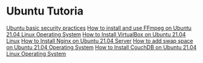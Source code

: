 # Ubuntu Tutoria

[](https://linuxconcept.com/how-to-install-ubuntu-16-04-in-vmware-workstation/)
[](https://linuxconcept.com/ubuntu-19-04-new-features-and-release-date/)
[](https://linuxconcept.com/install-apache-web-server-on-ubuntu-system/)
[](https://linuxconcept.com/install-youtube-dl-on-ubuntu-16-04-ubuntu-17-04-ubuntu-18-04-and-ubuntu-19-04/)
[](https://linuxconcept.com/how-to-install-and-use-ffmpeg-on-ubuntu-16-04-ubuntu-18-04-and-ubuntu-19-04/)
[](https://linuxconcept.com/how-to-install-mysql-8-on-ubuntu-16-04-linux-operating-system/)
[](https://linuxconcept.com/how-to-install-eclipse-ide-on-ubuntu-16-04-linux/)
[](https://linuxconcept.com/how-to-install-java-on-ubuntu-16-04-linux-operating-system/)
[](https://linuxconcept.com/how-to-install-php-7-on-ubuntu-16-04-linux-operating-system/)
[](https://linuxconcept.com/how-to-install-mariadb-on-ubuntu-16-04-linux-operating-system/)
[](https://linuxconcept.com/how-to-install-ruby-on-ubuntu-16-04-linux/)
[](https://linuxconcept.com/how-to-secure-nginx-with-lets-encrypt-on-ubuntu-16-04/)
[](https://linuxconcept.com/how-to-install-and-configure-vnc-on-ubuntu-14-04/)
[](https://linuxconcept.com/how-to-install-couchdb-on-ubuntu-16-04-linux-operating-system/)
[](https://linuxconcept.com/how-to-install-nginx-on-ubuntu-16-04/)
[](https://linuxconcept.com/how-to-add-swap-space-on-ubuntu-16-04-operating-system/)
[](https://linuxconcept.com/install-odoo-11-on-ubuntu-16-04/)
[](https://linuxconcept.com/how-to-install-java-on-ubuntu-17-04-linux-operating-system/)
[](https://linuxconcept.com/how-to-setup-a-firewall-with-ufw-on-ubuntu-16-04/)
[](https://linuxconcept.com/how-to-install-tomcat-9-on-ubuntu-16-04-operating-system/)
[](https://linuxconcept.com/how-to-install-docker-on-ubuntu-16-04-linux/)
[](https://linuxconcept.com/how-to-install-nginx-on-ubuntu-17-04/)
[](https://linuxconcept.com/how-to-disable-ipv6-in-ubuntu-operating-system/)
[](https://linuxconcept.com/how-to-install-apache-on-ubuntu-16-04-linux/)
[](https://linuxconcept.com/how-to-install-go-on-ubuntu-16-04-linux/)
[](https://linuxconcept.com/how-to-install-python-3-on-ubuntu-16-04-linux/)
[](https://linuxconcept.com/how-to-install-pip-on-ubuntu-16-04-linux/)
[](https://linuxconcept.com/how-to-add-swap-space-on-ubuntu-17-04-operating-system/)
[](https://linuxconcept.com/how-to-install-and-configure-vnc-on-ubuntu-16-04/)
[](https://linuxconcept.com/how-to-set-up-nginx-server-blocks-on-ubuntu-16-04/)
[](https://linuxconcept.com/how-to-install-mysql-8-on-ubuntu-17-04-linux-operating-system/)
[](https://linuxconcept.com/how-to-deploy-rocket-chat-on-ubuntu-16-04-linux/)
[](https://linuxconcept.com/how-to-install-node-js-and-npm-on-ubuntu-16-04/)
[](https://linuxconcept.com/how-to-install-mariadb-on-ubuntu-17-04-linux-operating-system/)
[](https://linuxconcept.com/how-to-install-virtualbox-on-ubuntu-16-04-linux/)
[](https://linuxconcept.com/how-to-install-couchdb-on-ubuntu-17-04-linux-operating-system/)
[](https://linuxconcept.com/how-to-install-php-7-on-ubuntu-17-04-linux-operating-system/)
[](https://linuxconcept.com/install-and-configure-roundcube-webmail-on-ubuntu-16-04/)
[](https://linuxconcept.com/how-to-secure-nginx-with-lets-encrypt-on-ubuntu-17-04/)
[](https://linuxconcept.com/how-to-change-hostname-on-ubuntu-18-04-linux/)
[](https://linuxconcept.com/how-to-install-opencv-on-ubuntu-16-04-linux/)
[](https://linuxconcept.com/how-to-install-nginx-on-ubuntu-18-04/)
[](https://linuxconcept.com/how-to-install-mariadb-on-ubuntu-18-04-linux-operating-system/)
[](https://linuxconcept.com/how-to-install-git-on-ubuntu-16-04-linux-operating-system/)
[](https://linuxconcept.com/how-to-install-couchdb-on-ubuntu-18-04-linux-operating-system/)
[](https://linuxconcept.com/how-to-deploy-rocket-chat-on-ubuntu-18-04-linux/)
[](https://linuxconcept.com/how-to-install-tomcat-9-on-ubuntu-18-04-operating-system/)
[](https://linuxconcept.com/how-to-install-go-on-ubuntu-18-04-linux/)
[](https://linuxconcept.com/how-to-install-php-7-on-ubuntu-18-04-linux-operating-system/)
[](https://linuxconcept.com/how-to-install-git-on-ubuntu-17-04-linux-operating-system/)
[](https://linuxconcept.com/how-to-install-apache-on-ubuntu-18-04-linux/)
[](https://linuxconcept.com/how-to-install-nginx-on-ubuntu-19-04-server/)
[](https://linuxconcept.com/how-to-install-mongodb-on-ubuntu-16-04-linux/)
[](https://linuxconcept.com/how-to-secure-nginx-with-lets-encrypt-on-ubuntu-18-04/)
[](https://linuxconcept.com/how-to-setup-a-firewall-with-ufw-on-ubuntu-18-04/)
[](https://linuxconcept.com/how-to-install-java-on-ubuntu-18-04-linux-operating-system/)
[](https://linuxconcept.com/how-to-add-swap-space-on-ubuntu-18-04-operating-system/)
[](https://linuxconcept.com/how-to-install-git-on-ubuntu-18-04-linux-operating-system/)
[](https://linuxconcept.com/how-to-install-eclipse-ide-on-ubuntu-18-04-linux/)
[](https://linuxconcept.com/how-to-set-up-nginx-server-blocks-on-ubuntu-18-04/)
[](https://linuxconcept.com/how-to-install-ruby-on-ubuntu-18-04-linux/)
[](https://linuxconcept.com/how-to-install-pip-on-ubuntu-18-04-linux/)
[](https://linuxconcept.com/how-to-install-opencv-on-ubuntu-18-04-linux/)
[](https://linuxconcept.com/how-to-secure-nginx-with-lets-encrypt-on-ubuntu-19-04/)
[](https://linuxconcept.com/how-to-install-php-7-on-ubuntu-19-04-linux-operating-system/)
[](https://linuxconcept.com/how-to-install-mariadb-on-ubuntu-19-04-linux-operating-system/)
[](https://linuxconcept.com/install-git-on-ubuntu-19-04-operating-system/)
[](https://linuxconcept.com/how-to-install-node-js-and-npm-on-ubuntu-18-04/)
[](https://linuxconcept.com/how-to-install-couchdb-on-ubuntu-19-04-linux-operating-system/)
[](https://linuxconcept.com/how-to-install-java-on-ubuntu-19-04-linux-operating-system/)
[](https://linuxconcept.com/how-to-install-and-configure-vnc-on-ubuntu-18-04/)
[](https://linuxconcept.com/how-to-add-swap-space-on-ubuntu-19-04-operating-system/)
[](https://linuxconcept.com/how-to-install-mysql-8-on-ubuntu-18-04-linux-operating-system/)
[](https://linuxconcept.com/how-to-install-docker-on-ubuntu-18-04-linux/)
[](https://linuxconcept.com/how-to-create-a-sudo-user-on-ubuntu-operating-system/)
[](https://linuxconcept.com/how-to-install-python-3-on-ubuntu-18-04-linux/)
[](https://linuxconcept.com/how-to-install-youtube-dl-on-ubuntu-20-04-linux-operating-system/)
[](https://linuxconcept.com/how-to-install-nginx-on-ubuntu-20-04-server/)
[](https://linuxconcept.com/how-to-install-virtualbox-on-ubuntu-18-04-linux/)
[](https://linuxconcept.com/how-to-install-mysql-8-on-ubuntu-19-04-linux-operating-system/)
[](https://linuxconcept.com/how-to-install-pip-on-ubuntu-20-04-linux/)
[](https://linuxconcept.com/how-to-install-couchdb-on-ubuntu-20-04-linux-operating-system/)
[](https://linuxconcept.com/how-to-install-php-7-on-ubuntu-20-04-linux-operating-system/)
[](https://linuxconcept.com/how-to-install-and-use-ffmpeg-on-ubuntu-20-04-linux-operating-system/)
[](https://linuxconcept.com/how-to-secure-nginx-with-lets-encrypt-on-ubuntu-20-04/)
[](https://linuxconcept.com/how-to-install-java-on-ubuntu-20-04-linux-operating-system/)
[](https://linuxconcept.com/how-to-install-mysql-8-on-ubuntu-20-04-linux-operating-system/)
[](https://linuxconcept.com/how-to-install-mariadb-on-ubuntu-20-04-linux-operating-system/)
[](https://linuxconcept.com/how-to-add-swap-space-on-ubuntu-20-04-operating-system/)
[](https://linuxconcept.com/how-to-deploy-rocket-chat-on-ubuntu-20-04-linux/)
[](https://linuxconcept.com/how-to-install-git-on-ubuntu-20-04-linux-operating-system/)
[](https://linuxconcept.com/how-to-install-apache-on-ubuntu-20-04-linux/)
[](https://linuxconcept.com/how-to-set-up-nginx-server-blocks-on-ubuntu-20-04/)
[](https://linuxconcept.com/how-to-install-node-js-and-npm-on-ubuntu-20-04/)
[](https://linuxconcept.com/how-to-install-docker-on-ubuntu-20-04-linux/)
[](https://linuxconcept.com/how-to-install-go-on-ubuntu-20-04-linux/)
[](https://linuxconcept.com/how-to-install-mongodb-on-ubuntu-18-04-linux/)
[](https://linuxconcept.com/how-to-install-opencv-on-ubuntu-20-04-linux/)
[](https://linuxconcept.com/how-to-install-tomcat-9-on-ubuntu-20-04-operating-system/)
[](https://linuxconcept.com/how-to-change-hostname-on-ubuntu-20-04-linux/)
[](https://linuxconcept.com/how-to-install-virtualbox-on-ubuntu-20-04-linux/)
[](https://linuxconcept.com/how-to-install-eclipse-ide-on-ubuntu-20-04-linux/)
[](https://linuxconcept.com/how-to-install-ruby-on-ubuntu-20-04-linux/)
[](https://linuxconcept.com/how-to-setup-a-firewall-with-ufw-on-ubuntu-20-04/)
[](https://linuxconcept.com/how-to-install-python-3-on-ubuntu-20-04-linux/)
[](https://linuxconcept.com/how-to-install-mongodb-on-ubuntu-20-04-linux/)
[](https://linuxconcept.com/creating-a-user-account-on-ubuntu-desktop-or-server/)
[](https://linuxconcept.com/creating-a-group-on-ubuntu-desktop-or-server/)
[](https://linuxconcept.com/delete-a-user-account-from-ubuntu-desktop-or-server/)
[](https://linuxconcept.com/creating-and-removing-users-in-ubuntu-linux/)
[](https://linuxconcept.com/how-to-secure-user-accounts-in-ubuntu/)
[](https://linuxconcept.com/installing-the-dhcp-server-on-ubuntu/)
[](https://linuxconcept.com/installing-the-dns-server-on-ubuntu/)
[](https://linuxconcept.com/install-and-configure-squid-proxy-server-on-ubuntu/)
[](https://linuxconcept.com/install-and-configure-ntp-on-ubuntu/)
[](https://linuxconcept.com/install-and-configure-haproxy-for-load-balancing-on-ubuntu/)
[](https://linuxconcept.com/tuning-the-tcp-stack-in-ubuntu-operating-system/)
[](https://linuxconcept.com/install-and-configure-openvpn-for-securing-remote-access-in-ubuntu/)
[](https://linuxconcept.com/securing-a-network-with-uncomplicated-firewall-in-ubuntu-system/)
[](https://linuxconcept.com/securing-ubuntu-system-against-brute-force-attacks/)
[](https://linuxconcept.com/configure-ubuntu-system-to-connect-network-with-static-ip/)
[Ubuntu basic security practices](https://linuxconcept.com/ubuntu-basic-security-practices/)
[How to install and use FFmpeg on Ubuntu 21.04 Linux Operating System](https://linuxconcept.com/how-to-install-and-use-ffmpeg-on-ubuntu-21-04-linux-operating-system/)
[How to Install VirtualBox on Ubuntu 21.04 Linux](https://linuxconcept.com/how-to-install-virtualbox-on-ubuntu-21-04-linux/)
[How to Install Nginx on Ubuntu 21.04 Server](https://linuxconcept.com/how-to-install-nginx-on-ubuntu-21-04-server/)
[How to add swap space on Ubuntu 21.04 Operating System](https://linuxconcept.com/how-to-add-swap-space-on-ubuntu-21-04-operating-system/)
[How to Install CouchDB on Ubuntu 21.04 Linux Operating System](https://linuxconcept.com/how-to-install-couchdb-on-ubuntu-21-04-linux-operating-system/)
